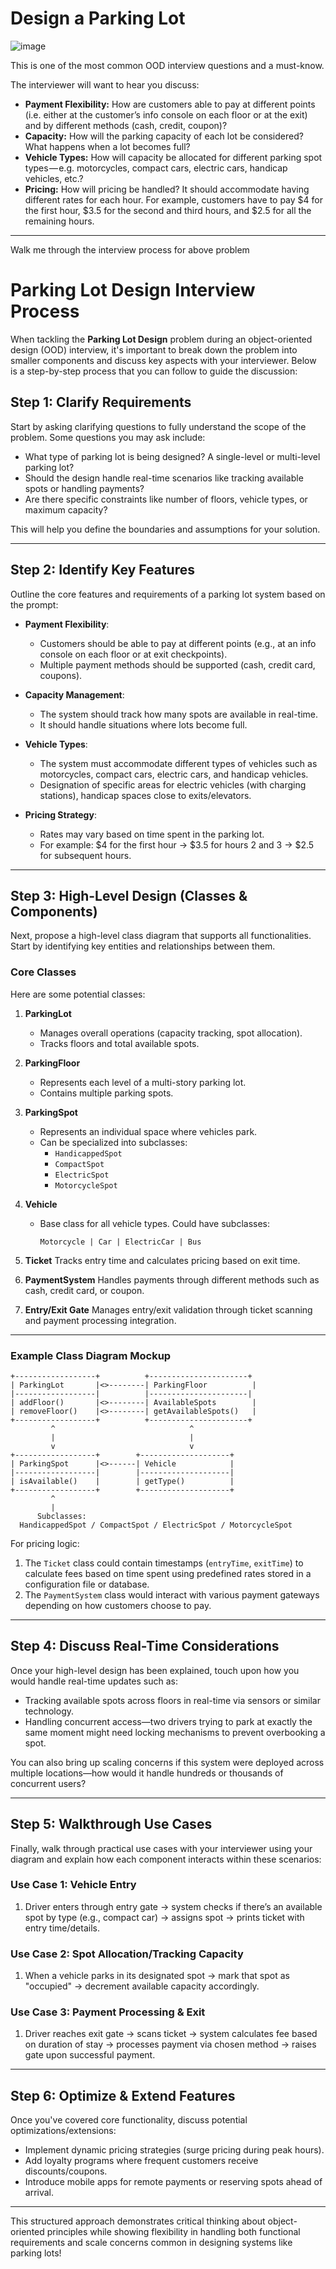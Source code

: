 # Design a Parking Lot

![image](https://hackernoon.imgix.net/hn-images/1*RF8k7w8yEaZqHgj4Bk9tKg.png)

This is one of the most common OOD interview questions and a must-know.

The interviewer will want to hear you discuss:

- **Payment Flexibility:** How are customers able to pay at different points (i.e. either at the customer’s info console on each floor or at the exit) and by different methods (cash, credit, coupon)?
- **Capacity:** How will the parking capacity of each lot be considered? What happens when a lot becomes full?
- **Vehicle Types:** How will capacity be allocated for different parking spot types — e.g. motorcycles, compact cars, electric cars, handicap vehicles, etc.?
- **Pricing:** How will pricing be handled? It should accommodate having different rates for each hour. For example, customers have to pay $4 for the first hour, $3.5 for the second and third hours, and $2.5 for all the remaining hours.

---

Walk me through the interview process for above problem


# Parking Lot Design Interview Process

When tackling the **Parking Lot Design** problem during an object-oriented design (OOD) interview, it's important to break down the problem into smaller components and discuss key aspects with your interviewer. Below is a step-by-step process that you can follow to guide the discussion:

## Step 1: Clarify Requirements

Start by asking clarifying questions to fully understand the scope of the problem. Some questions you may ask include:

- What type of parking lot is being designed? A single-level or multi-level parking lot?
- Should the design handle real-time scenarios like tracking available spots or handling payments?
- Are there specific constraints like number of floors, vehicle types, or maximum capacity?
  
This will help you define the boundaries and assumptions for your solution.

---

## Step 2: Identify Key Features

Outline the core features and requirements of a parking lot system based on the prompt:

- **Payment Flexibility**: 
    - Customers should be able to pay at different points (e.g., at an info console on each floor or at exit checkpoints).
    - Multiple payment methods should be supported (cash, credit card, coupons).
  
- **Capacity Management**: 
    - The system should track how many spots are available in real-time.
    - It should handle situations where lots become full.
  
- **Vehicle Types**:
    - The system must accommodate different types of vehicles such as motorcycles, compact cars, electric cars, and handicap vehicles.
    - Designation of specific areas for electric vehicles (with charging stations), handicap spaces close to exits/elevators.

- **Pricing Strategy**:
    - Rates may vary based on time spent in the parking lot.
    - For example: $4 for the first hour -> $3.5 for hours 2 and 3 -> $2.5 for subsequent hours.

---

## Step 3: High-Level Design (Classes & Components)

Next, propose a high-level class diagram that supports all functionalities. Start by identifying key entities and relationships between them.

### Core Classes
Here are some potential classes:

1. **ParkingLot**
   - Manages overall operations (capacity tracking, spot allocation).
   - Tracks floors and total available spots.

2. **ParkingFloor**
   - Represents each level of a multi-story parking lot.
   - Contains multiple parking spots.

3. **ParkingSpot**
   - Represents an individual space where vehicles park.
   - Can be specialized into subclasses:
     - `HandicappedSpot`
     - `CompactSpot`
     - `ElectricSpot`
     - `MotorcycleSpot`

4. **Vehicle**
   - Base class for all vehicle types.
   Could have subclasses:
     ```plaintext
     Motorcycle | Car | ElectricCar | Bus
     ```

5. **Ticket**
   Tracks entry time and calculates pricing based on exit time.

6. **PaymentSystem**
   Handles payments through different methods such as cash, credit card, or coupon.

7. **Entry/Exit Gate**
   Manages entry/exit validation through ticket scanning and payment processing integration.

---

### Example Class Diagram Mockup

```plaintext
+------------------+          +----------------------+
| ParkingLot       |<>--------| ParkingFloor          |
|------------------|          |----------------------|
| addFloor()       |<>--------| AvailableSpots        |
| removeFloor()    |<>--------| getAvailableSpots()   |
+------------------+          +----------------------+
         ^                              ^
         |                              |
         v                              v
+------------------+        +--------------------+
| ParkingSpot      |<>------| Vehicle            |
|------------------|        |--------------------|
| isAvailable()    |        | getType()          |
+------------------+        +--------------------+
         ^
         |
      Subclasses:
  HandicappedSpot / CompactSpot / ElectricSpot / MotorcycleSpot

```

For pricing logic:

1. The `Ticket` class could contain timestamps (`entryTime`, `exitTime`) to calculate fees based on time spent using predefined rates stored in a configuration file or database.
2. The `PaymentSystem` class would interact with various payment gateways depending on how customers choose to pay.

---

## Step 4: Discuss Real-Time Considerations

Once your high-level design has been explained, touch upon how you would handle real-time updates such as:

- Tracking available spots across floors in real-time via sensors or similar technology.
- Handling concurrent access—two drivers trying to park at exactly the same moment might need locking mechanisms to prevent overbooking a spot.
  
You can also bring up scaling concerns if this system were deployed across multiple locations—how would it handle hundreds or thousands of concurrent users?

---

## Step 5: Walkthrough Use Cases

Finally, walk through practical use cases with your interviewer using your diagram and explain how each component interacts within these scenarios:

### Use Case 1: Vehicle Entry
1. Driver enters through entry gate → system checks if there’s an available spot by type (e.g., compact car) → assigns spot → prints ticket with entry time/details.

### Use Case 2: Spot Allocation/Tracking Capacity
1. When a vehicle parks in its designated spot → mark that spot as "occupied" → decrement available capacity accordingly.
   
### Use Case 3: Payment Processing & Exit
1. Driver reaches exit gate → scans ticket → system calculates fee based on duration of stay → processes payment via chosen method → raises gate upon successful payment.

---

## Step 6: Optimize & Extend Features

Once you've covered core functionality, discuss potential optimizations/extensions:

- Implement dynamic pricing strategies (surge pricing during peak hours).
- Add loyalty programs where frequent customers receive discounts/coupons.
- Introduce mobile apps for remote payments or reserving spots ahead of arrival.

---

This structured approach demonstrates critical thinking about object-oriented principles while showing flexibility in handling both functional requirements and scale concerns common in designing systems like parking lots!